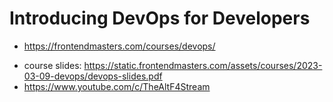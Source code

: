 # Introducing DevOps for Developers

- <https://frontendmasters.com/courses/devops/>

* course slides: <https://static.frontendmasters.com/assets/courses/2023-03-09-devops/devops-slides.pdf>
* <https://www.youtube.com/c/TheAltF4Stream>
